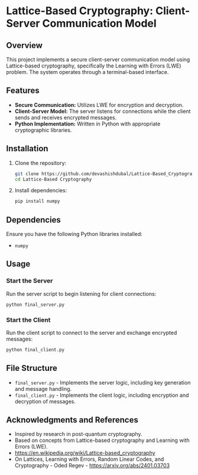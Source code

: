 # Lattice-Based Cryptography: Client-Server Communication Model

## Overview
This project implements a secure client-server communication model using Lattice-based cryptography, specifically the Learning with Errors (LWE) problem. The system operates through a terminal-based interface.

## Features
- **Secure Communication:** Utilizes LWE for encryption and decryption.
- **Client-Server Model:** The server listens for connections while the client sends and receives encrypted messages.
- **Python Implementation:** Written in Python with appropriate cryptographic libraries.

## Installation
1. Clone the repository:
   ```sh
   git clone https://github.com/devashishdubal/Lattice-Based_Cryptography.git
   cd Lattice-Based Cryptography
   ```
2. Install dependencies:
   ```sh
   pip install numpy
   ```

## Dependencies
Ensure you have the following Python libraries installed:
- `numpy`

## Usage
### Start the Server
Run the server script to begin listening for client connections:
```sh
python final_server.py
```

### Start the Client
Run the client script to connect to the server and exchange encrypted messages:
```sh
python final_client.py
```

## File Structure
- `final_server.py` - Implements the server logic, including key generation and message handling.
- `final_client.py` - Implements the client logic, including encryption and decryption of messages.

## Acknowledgments and References
- Inspired by research in post-quantum cryptography.
- Based on concepts from Lattice-based cryptography and Learning with Errors (LWE).
- https://en.wikipedia.org/wiki/Lattice-based_cryptography
- On Lattices, Learning with Errors, Random Linear Codes, and Cryptography - Oded Regev - https://arxiv.org/abs/2401.03703

